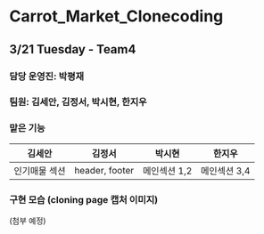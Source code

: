 # Carrot_Market_Clonecoding
## 3/21 Tuesday - Team4

### 담당 운영진: 박평재

### 팀원: 김세안, 김정서, 박시현, 한지우

### 맡은 기능
|김세안|김정서|박시현|한지우|
|---|---|---|---|
|인기매물 섹션|header, footer|메인섹션 1,2|메인섹션 3,4|

### 구현 모습 (cloning page 캡처 이미지)
(첨부 예정)
